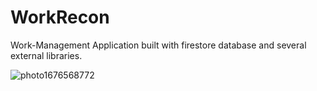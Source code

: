 # WorkRecon
 Work-Management Application built with firestore database and several external libraries.
 
![photo1676568772](https://user-images.githubusercontent.com/87520905/219443450-168c55e3-30f4-483e-8ba4-29b44d8fe52f.jpg)

